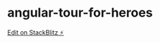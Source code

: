 # angular-tour-for-heroes

[Edit on StackBlitz ⚡️](https://stackblitz.com/edit/angular-tour-for-heroes)